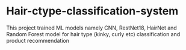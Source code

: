 # Hair-ctype-classification-system
This project trained ML models namely CNN, RestNet18, HairNet and Random Forest model for hair type (kinky, curly etc) classification and product recommendation
